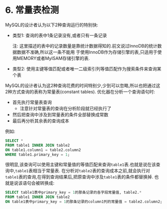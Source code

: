 # 6. 常量表检测

MySQL的设计者认为以下2种查询运行的特别快:

- 类型1: 查询的表中1条记录没有,或者只有一条记录

    注: 这里描述的表中的记录数量是靠统计数据得知的.前文说过InnoDB的统计数据数据不准确,所以这一条不能用
    于使用InnoDB作为存储引擎的表,只适用于使用MEMORY或者MyISAM存储引擎的表.

- 类型2: 使用主键等值匹配或者唯一二级索引列等值匹配作为搜索条件来查询某个表

MySQL的设计者认为这2种查询花费的时间特别少,少到可以忽略,所以也把通过这2种方式查询的表称为常量表(constant tables).
优化器在分析一个查询语句时:

- 首先执行常量表查询
  - 注意针对常量表的查询在分析阶段就已经执行了
- 然后把查询中涉及到常量表的条件全部替换成常数
- 最后再分析其余表的查询成本

例如:

```sql
SELECT *
FROM table1 INNER JOIN table2
ON table1.column1 = table2.column2 
WHERE table1.primary_key = 1;
```

很明显,该查询可以使用主键和常量值的等值匹配来查询`table1`表.也就是说在该查询中,`table1`表相当于常量表.
在分析对`table2`表的查询成本之前,就会执行对`table1`表的查询,在得到查询结果后,把原查询中涉及`table1`表的条件都替换掉.
也就是说该语句会被转换成:

```sql
SELECT table1表中primary_key = 1的那条记录的各字段常量值, table2.*
FROM table1 INNER JOIN table2
ON table1表中primary_key = 1的那条记录的column1列的常量值 = table2.column2;
```

